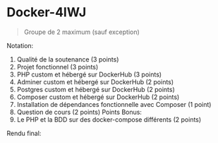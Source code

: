 # Docker-4IWJ


>  Groupe de 2 maximum (sauf exception)

Notation:
1. Qualité de la soutenance (3 points)
2. Projet fonctionnel (3 points)
3. PHP custom et hébergé sur DockerHub (3 points)
4. Adminer custom et hébergé sur DockerHub (2 points)
5. Postgres custom et hébergé sur DockerHub (2 points)
6. Composer custom et hébergé sur DockerHub (2 points)
7. Installation de dépendances fonctionnelle avec Composer (1 point)
8. Question de cours (2 points)
Points Bonus:
9. Le PHP et la BDD sur des docker-compose différents (2 points)

Rendu final: